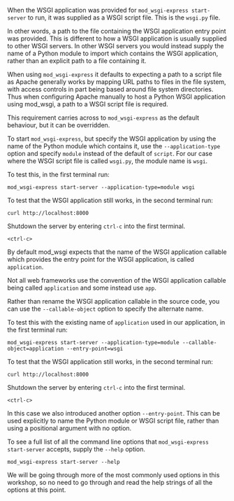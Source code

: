 When the WSGI application was provided for ``mod_wsgi-express start-server`` to run, it was supplied as a WSGI script file. This is the ``wsgi.py`` file.

In other words, a path to the file containing the WSGI application entry point was provided. This is different to how a WSGI application is usually supplied to other WSGI servers. In other WSGI servers you would instead supply the name of a Python module to import which contains the WSGI application, rather than an explicit path to a file containing it.

When using ``mod_wsgi-express`` it defaults to expecting a path to a script file as Apache generally works by mapping URL paths to files in the file system, with access controls in part being based around file system directories. Thus when configuring Apache manually to host a Python WSGI application using mod_wsgi, a path to a WSGI script file is required.

This requirement carries across to ``mod_wsgi-express`` as the default behaviour, but it can be overridden.

To start ``mod_wsgi-express``, but specify the WSGI application by using the name of the Python module which contains it, use the ``--application-type`` option and specify ``module`` instead of the default of ``script``. For our case where the WSGI script file is called ``wsgi.py``, the module name is ``wsgi``.

To test this, in the first terminal run:

```execute-1
mod_wsgi-express start-server --application-type=module wsgi
```

To test that the WSGI application still works, in the second terminal run:

```execute-2
curl http://localhost:8000
```

Shutdown the server by entering ``ctrl-c`` into the first terminal.

```execute-1
<ctrl-c>
```

By default mod_wsgi expects that the name of the WSGI application callable which provides the entry point for the WSGI application, is called ``application``.

Not all web frameworks use the convention of the WSGI application callable being called ``application`` and some instead use ``app``.

Rather than rename the WSGI application callable in the source code, you can use the ``--callable-object`` option to specify the alternate name.

To test this with the existing name of ``application`` used in our application, in the first terminal run:

```execute-1
mod_wsgi-express start-server --application-type=module --callable-object=application --entry-point=wsgi
```

To test that the WSGI application still works, in the second terminal run:

```execute-2
curl http://localhost:8000
```

Shutdown the server by entering ``ctrl-c`` into the first terminal.

```execute-1
<ctrl-c>
```

In this case we also introduced another option ``--entry-point``. This can be used explicitly to name the Python module or WSGI script file, rather than using a positional argument with no option.

To see a full list of all the command line options that ``mod_wsgi-express start-server`` accepts, supply the ``--help`` option.

```execute
mod_wsgi-express start-server --help
```

We will be going through more of the most commonly used options in this workshop, so no need to go through and read the help strings of all the options at this point.